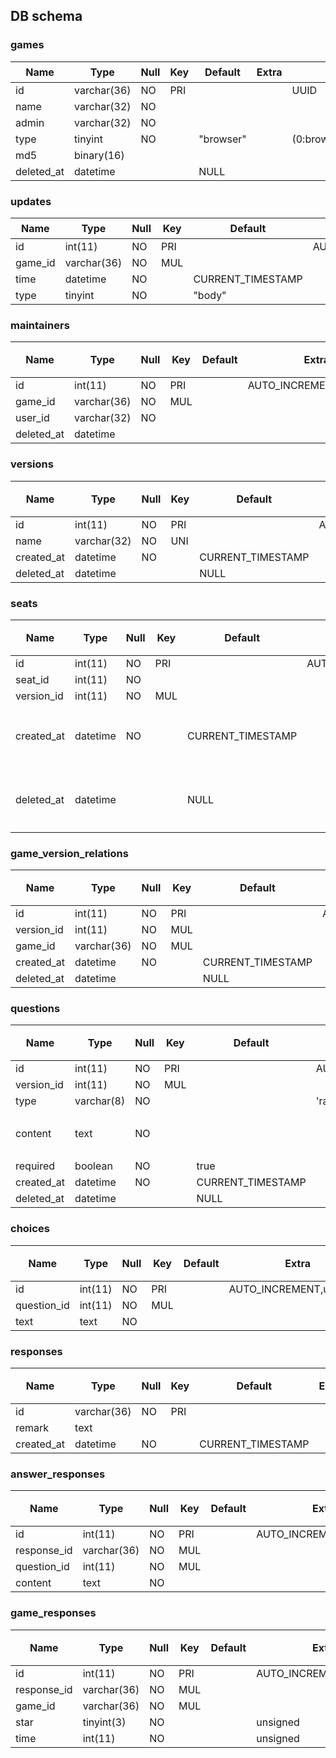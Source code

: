## DB schema

### games
| Name | Type | Null | Key | Default | Extra | 説明 |
| --- | --- | --- | --- | --- | --- | --- |
| id | varchar(36) | NO | PRI |  |  | UUID |
| name | varchar(32) | NO |  |  |  |  |
| admin | varchar(32) | NO |  |  |  |  |
| type | tinyint | NO |  | "browser" |  | (0:browser,1:java,2:exe) |
| md5 | binary(16) |  |  |  |  |  |
| deleted_at | datetime |  |  | NULL |  |  |

### updates
| Name | Type | Null | Key | Default | Extra | 説明 |
| --- | --- | --- | --- | --- | --- | --- |
| id | int(11) | NO | PRI |  | AUTO_INCREMENT,unsigned |  |
| game_id | varchar(36) | NO | MUL |  |  |  |
| time | datetime | NO |  | CURRENT_TIMESTAMP |  |  |
| type | tinyint | NO |  | "body" |  | (0:body,1:img,2:movie) |

### maintainers
| Name | Type | Null | Key | Default | Extra | 説明 |
| --- | --- | --- | --- | --- | --- | --- |
| id | int(11) | NO | PRI |  | AUTO_INCREMENT,unsigned |  |
| game_id | varchar(36) | NO | MUL |  |  |  |
| user_id | varchar(32) | NO |  |  |  |  |
| deleted_at | datetime |  |  |  |  |  |

### versions
| Name | Type | Null | Key | Default | Extra | 説明 |
| --- | --- | --- | --- | --- | --- | --- |
| id | int(11) | NO | PRI |  | AUTO_INCREMENT,unsigned |  |
| name | varchar(32) | NO | UNI |  |  |  |
| created_at | datetime | NO |  | CURRENT_TIMESTAMP |  |  |
| deleted_at | datetime |  |  | NULL |  |  |

### seats
| Name | Type | Null | Key | Default | Extra | 説明 |
| --- | --- | --- | --- | --- | --- | --- |
| id | int(11) | NO | PRI |  | AUTO_INCREMENT,unsigned |  |
| seat_id | int(11) | NO |  |  |  |  |
| version_id | int(11) | NO | MUL |  |  |  |
| created_at | datetime | NO |  | CURRENT_TIMESTAMP |  | 着席時刻 |
| deleted_at | datetime |  |  | NULL |  | 離席時刻 |

### game_version_relations
| Name | Type | Null | Key | Default | Extra | 説明 |
| --- | --- | --- | --- | --- | --- | --- |
| id | int(11) | NO | PRI |  | AUTO_INCREMENT,unsigned |  |
| version_id | int(11) | NO | MUL |  |  |  |
| game_id | varchar(36) | NO | MUL |  |  |  |
| created_at | datetime | NO |  | CURRENT_TIMESTAMP |  |  |
| deleted_at | datetime |  |  | NULL |  |  |

### questions
| Name | Type | Null | Key | Default | Extra | 説明 |
| --- | --- | --- | --- | --- | --- | --- |
| id | int(11) | NO | PRI |  | AUTO_INCREMENT,unsigned |  |
| version_id | int(11) | NO | MUL |  |  |  |
| type | varchar(8) | NO |  |  | 'radio','checkbox','text' |  |
| content | text | NO |  |  |  | 質問文 |
| required | boolean | NO |  | true |  |  |
| created_at | datetime | NO |  | CURRENT_TIMESTAMP |  |  |
| deleted_at | datetime |  |  | NULL |  |  |

### choices
| Name | Type | Null | Key | Default | Extra | 説明 |
| --- | --- | --- | --- | --- | --- | --- |
| id | int(11) | NO | PRI |  | AUTO_INCREMENT,unsigned |  |
| question_id | int(11) | NO | MUL |  |  |  |
| text | text | NO |  |  |  |  |

### responses
| Name | Type | Null | Key | Default | Extra | 説明 |
| --- | --- | --- | --- | --- | --- | --- |
| id | varchar(36) | NO | PRI |  |  |  |
| remark | text |  |  |  |  |  |
| created_at | datetime | NO |  | CURRENT_TIMESTAMP |  |  |

### answer_responses
| Name | Type | Null | Key | Default | Extra | 説明 |
| --- | --- | --- | --- | --- | --- | --- |
| id | int(11) | NO | PRI |  | AUTO_INCREMENT,unsigned |  |
| response_id | varchar(36) | NO | MUL |  |  |  |
| question_id | int(11) | NO | MUL |  |  |  |
| content | text | NO |  |  |  |  |

### game_responses
| Name | Type | Null | Key | Default | Extra | 説明 |
| --- | --- | --- | --- | --- | --- | --- |
| id | int(11) | NO | PRI |  | AUTO_INCREMENT,unsigned |  |
| response_id | varchar(36) | NO | MUL |  |  |  |
| game_id | varchar(36) | NO | MUL |  |  |  |
| star | tinyint(3) | NO |  |  | unsigned |  |
| time | int(11) | NO |  |  | unsigned |  |
